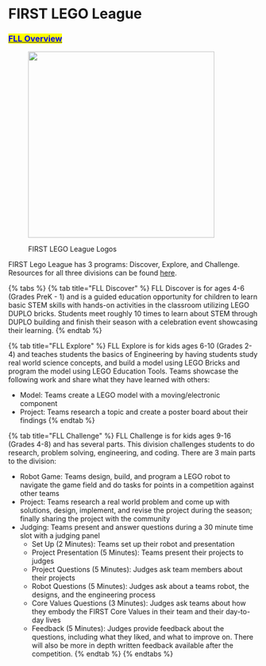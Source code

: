 # FIRST LEGO League

### [<mark style="color:blue;">FLL Overview</mark>](https://www.firstlegoleague.org/about)

<figure><img src="https://lh7-us.googleusercontent.com/9IRZ3DIpcl8C0cA_MGMpvpXrnMn5QaYxl-9V6ddunsN5NSzd-FMhTOl0o-mSYteBfAuYA-avyjcuXlZlin8_joKPXLDIxIQWOWwHhkATeESI16h5sc2EN9Q2qwKxgHzGAluP8eFWHjYMFkvLEPT-B2g" alt="" width="375"><figcaption><p>FIRST LEGO League Logos</p></figcaption></figure>

FIRST Lego League has 3 programs: Discover, Explore, and Challenge. Resources for all three divisions can be found [here](https://www.firstlegoleague.org/season).

{% tabs %}
{% tab title="FLL Discover" %}
FLL Discover is for ages 4-6 (Grades PreK - 1) and is a guided education opportunity for children to learn basic STEM skills with hands-on activities in the classroom utilizing LEGO DUPLO bricks. Students meet roughly 10 times to learn about STEM through DUPLO building and finish their season with a celebration event showcasing their learning.
{% endtab %}

{% tab title="FLL Explore" %}
FLL Explore is for kids ages 6-10 (Grades 2-4) and teaches students the basics of Engineering by having students study real world science concepts, and build a model using LEGO Bricks and program the model using LEGO Education Tools. Teams showcase the following work and share what they have learned with others:

* Model: Teams create a LEGO model with a moving/electronic component
* Project: Teams research a topic and create a poster board about their findings
{% endtab %}

{% tab title="FLL Challenge" %}
FLL Challenge is for kids ages 9-16 (Grades 4-8) and has several parts. This division challenges students to do research, problem solving, engineering, and coding. There are 3 main parts to the division:

* Robot Game: Teams design, build, and program a LEGO robot to navigate the game field and do tasks for points in a competition against other teams
* Project: Teams research a real world problem and come up with solutions, design, implement, and revise the project during the season; finally sharing the project with the community
* Judging: Teams present and answer questions during a 30 minute time slot with a judging panel
  * Set Up (2 Minutes): Teams set up their robot and presentation
  * Project Presentation (5 Minutes): Teams present their projects to judges
  * Project Questions (5 Minutes): Judges ask team members about their projects
  * Robot Questions (5 Minutes): Judges ask about a teams robot, the designs, and the engineering process
  * Core Values Questions (3 Minutes): Judges ask teams about how they embody the FIRST Core Values in their team and their day-to-day lives
  * Feedback (5 Minutes): Judges provide feedback about the questions, including what they liked, and what to improve on. There will also be more in depth written feedback available after the competition.
{% endtab %}
{% endtabs %}
